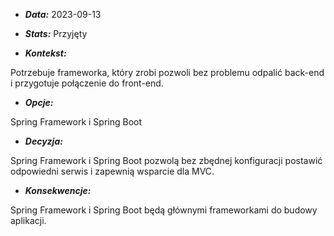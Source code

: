 - ***Data:*** 2023-09-13

- ***Stats:*** Przyjęty

- ***Kontekst:***

Potrzebuje frameworka, który zrobi pozwoli bez problemu odpalić back-end i przygotuje połączenie do front-end.

- ***Opcje:***

Spring Framework i Spring Boot

- ***Decyzja:***

Spring Framework i Spring Boot pozwolą bez zbędnej konfiguracji postawić odpowiedni serwis i zapewnią wsparcie dla MVC.

- ***Konsekwencje:***

Spring Framework i Spring Boot będą głównymi frameworkami do budowy aplikacji.
